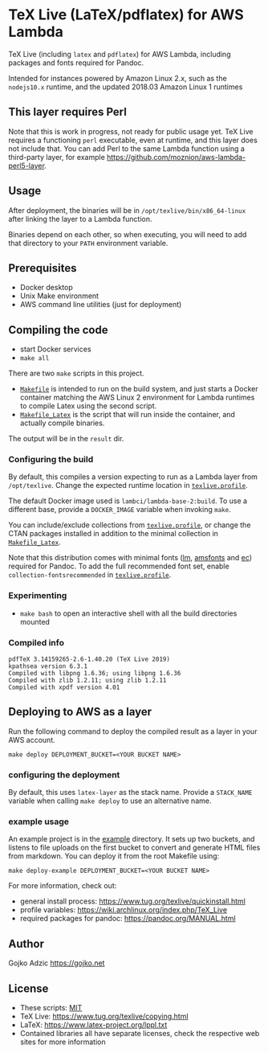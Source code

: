# TeX Live (LaTeX/pdflatex) for AWS Lambda

TeX Live (including `latex` and `pdflatex`) for AWS Lambda, including packages and fonts required for Pandoc.

Intended for instances powered by Amazon Linux 2.x, such as the `nodejs10.x` runtime, and the updated 2018.03 Amazon Linux 1 runtimes

## This layer requires Perl

Note that this is work in progress, not ready for public usage yet. TeX Live requires a functioning `perl` executable, even at runtime, and this layer does not include that. You can add Perl to the same Lambda function using a third-party layer, for example <https://github.com/moznion/aws-lambda-perl5-layer>.

## Usage

After deployment, the binaries will be in `/opt/texlive/bin/x86_64-linux` after linking the layer to a Lambda function. 

Binaries depend on each other, so when executing, you will need to add that directory to your `PATH` environment variable.

## Prerequisites

* Docker desktop
* Unix Make environment
* AWS command line utilities (just for deployment)

## Compiling the code

* start Docker services
* `make all`

There are two `make` scripts in this project.

* [`Makefile`](Makefile) is intended to run on the build system, and just starts a Docker container matching the AWS Linux 2 environment for Lambda runtimes to compile Latex using the second script.
* [`Makefile_Latex`](Makefile_Latex) is the script that will run inside the container, and actually compile binaries. 

The output will be in the `result` dir.

### Configuring the build

By default, this compiles a version expecting to run as a Lambda layer from `/opt/texlive`. Change the expected runtime location in [`texlive.profile`](texlive.profile).

The default Docker image used is `lambci/lambda-base-2:build`. To use a different base, provide a `DOCKER_IMAGE` variable when invoking `make`.

You can include/exclude collections from [`texlive.profile`](texlive.profile), or change the CTAN packages installed in addition to the minimal collection in [`Makefile_Latex`](Makefile_Latex).

Note that this distribution comes with minimal fonts ([lm](https://ctan.org/pkg/lm?lang=en), [amsfonts](https://ctan.org/pkg/amsfonts?lang=en) and [ec](https://ctan.org/pkg/ec?lang=en)) required for Pandoc. To add the full recommended font set, enable `collection-fontsrecommended` in [`texlive.profile`](texlive.profile).

### Experimenting

* `make bash` to open an interactive shell with all the build directories mounted

### Compiled info

```
pdfTeX 3.14159265-2.6-1.40.20 (TeX Live 2019)
kpathsea version 6.3.1
Compiled with libpng 1.6.36; using libpng 1.6.36
Compiled with zlib 1.2.11; using zlib 1.2.11
Compiled with xpdf version 4.01
```

## Deploying to AWS as a layer

Run the following command to deploy the compiled result as a layer in your AWS account.

```
make deploy DEPLOYMENT_BUCKET=<YOUR BUCKET NAME>
```

### configuring the deployment

By default, this uses `latex-layer` as the stack name. Provide a `STACK_NAME` variable when
calling `make deploy` to use an alternative name.

### example usage

An example project is in the [example](example) directory. It sets up two buckets, and listens to file uploads on the first bucket to convert and generate HTML files from markdown. You can deploy it from the root Makefile using:

```
make deploy-example DEPLOYMENT_BUCKET=<YOUR BUCKET NAME>
```

For more information, check out:

* general install process: <https://www.tug.org/texlive/quickinstall.html>
* profile variables: <https://wiki.archlinux.org/index.php/TeX_Live>
* required packages for pandoc: <https://pandoc.org/MANUAL.html>

## Author

Gojko Adzic <https://gojko.net>

## License

* These scripts: [MIT](https://opensource.org/licenses/MIT)
* TeX Live: <https://www.tug.org/texlive/copying.html>
* LaTeX: <https://www.latex-project.org/lppl.txt>
* Contained libraries all have separate licenses, check the respective web sites for more information
